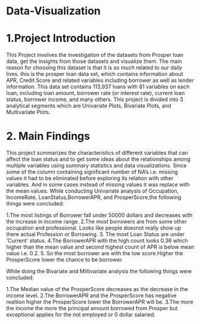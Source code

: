 # Data-Visualization
# 1.Project Introduction 
This Project involves the investigation of the datasets from Prosper loan data, get the insights from those datasets and visualize them. The main reason for choosing this dataset is that it is so much related to our daily lives. this is the prosper loan data set, which contains information about APR, Credit Score and related variables including borrower as well as lender information. This data set contains 113,937 loans with 81 variables on each loan, including loan amount, borrower rate (or interest rate), current loan status, borrower income, and many others. This project is divided into 3 analytical segments which are Univariate Plots, Bivariate Plots, and Multivariate Plots.


# 2. Main Findings
 
This project summarizes the characteristics of different variables that can affect the loan status and to get some ideas about the relationships among multiple variables using summary statistics and data visualizations.
Since some of the column containing significant number of NA’s i.e. missing values it had to be eliminated before exploring its relation with other variables. And in some cases instead of missing values it was replace with the mean values.
While conducting Univariate analysis of Occupation, IncomeRate, LoanStatus,BorrowerAPR, and ProsperScore,the following things were concluded:


1.The most listings of Borrower fall under 50000 dollars and decreases with the increase in income range.
2.The most borrowers are from some other occupation and professional. Looks like people doesnot really show up there actual Profession or Borrowing.
3. The most Loan Status are under 'Current' status.
4.The BorrowerAPR with the high count looks 0.36 which higher than the mean value and second highest count of APR is below mean value i.e. 0.2.
5. So the most borrower are with the low score.Higher the ProsperScore lower the chance to be borrower.


While doing the Bivariate and Miltivariate analysis the following things were concluded:
    
    
1.The Median value of the ProsperScore decreases as the decrease in the income level.
2.The BorrowerAPR and the ProsperScore has negative realtion higher the ProsperScore lower the BorrowerAPR will be.
3.The more the income the more the principal amount borrowed from Prosper but exceptional applies for the not employed or 0 dollar salaried.


